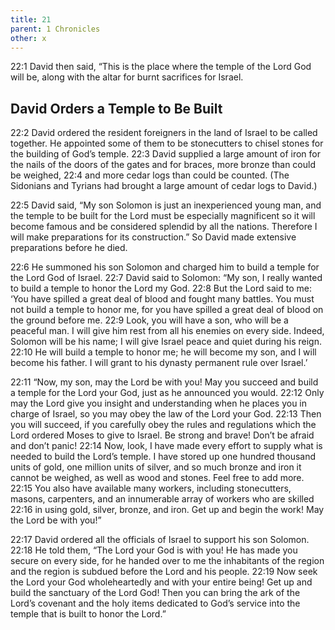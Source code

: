 ```yaml
---
title: 21
parent: 1 Chronicles
other: x
---
```


<a name="22:1">22:1</a> David then said, “This is the place where the temple of the Lord God will be, along with the altar for burnt sacrifices for Israel.

## David Orders a Temple to Be Built

<a name="22:2">22:2</a> David ordered the resident foreigners in the land of Israel to be called together. He appointed some of them to be stonecutters to chisel stones for the building of God’s temple. <a name="22:3">22:3</a> David supplied a large amount of iron for the nails of the doors of the gates and for braces, more bronze than could be weighed, <a name="22:4">22:4</a> and more cedar logs than could be counted. (The Sidonians and Tyrians had brought a large amount of cedar logs to David.)

<a name="22:5">22:5</a> David said, “My son Solomon is just an inexperienced young man, and the temple to be built for the Lord must be especially magnificent so it will become famous and be considered splendid by all the nations. Therefore I will make preparations for its construction.” So David made extensive preparations before he died.

<a name="22:6">22:6</a> He summoned his son Solomon and charged him to build a temple for the Lord God of Israel. <a name="22:7">22:7</a> David said to Solomon: “My son, I really wanted to build a temple to honor the Lord my God. <a name="22:8">22:8</a> But the Lord said to me: ‘You have spilled a great deal of blood and fought many battles. You must not build a temple to honor me, for you have spilled a great deal of blood on the ground before me. <a name="22:9">22:9</a> Look, you will have a son, who will be a peaceful man. I will give him rest from all his enemies on every side. Indeed, Solomon will be his name; I will give Israel peace and quiet during his reign. <a name="22:10">22:10</a> He will build a temple to honor me; he will become my son, and I will become his father. I will grant to his dynasty permanent rule over Israel.’

<a name="22:11">22:11</a> “Now, my son, may the Lord be with you! May you succeed and build a temple for the Lord your God, just as he announced you would. <a name="22:12">22:12</a> Only may the Lord give you insight and understanding when he places you in charge of Israel, so you may obey the law of the Lord your God. <a name="22:13">22:13</a> Then you will succeed, if you carefully obey the rules and regulations which the Lord ordered Moses to give to Israel. Be strong and brave! Don’t be afraid and don’t panic! <a name="22:14">22:14</a> Now, look, I have made every effort to supply what is needed to build the Lord’s temple. I have stored up one hundred thousand units of gold, one million units of silver, and so much bronze and iron it cannot be weighed, as well as wood and stones. Feel free to add more. <a name="22:15">22:15</a> You also have available many workers, including stonecutters, masons, carpenters, and an innumerable array of workers who are skilled <a name="22:16">22:16</a> in using gold, silver, bronze, and iron. Get up and begin the work! May the Lord be with you!”

<a name="22:17">22:17</a> David ordered all the officials of Israel to support his son Solomon. <a name="22:18">22:18</a> He told them, “The Lord your God is with you! He has made you secure on every side, for he handed over to me the inhabitants of the region and the region is subdued before the Lord and his people. <a name="22:19">22:19</a> Now seek the Lord your God wholeheartedly and with your entire being! Get up and build the sanctuary of the Lord God! Then you can bring the ark of the Lord’s covenant and the holy items dedicated to God’s service into the temple that is built to honor the Lord.”
